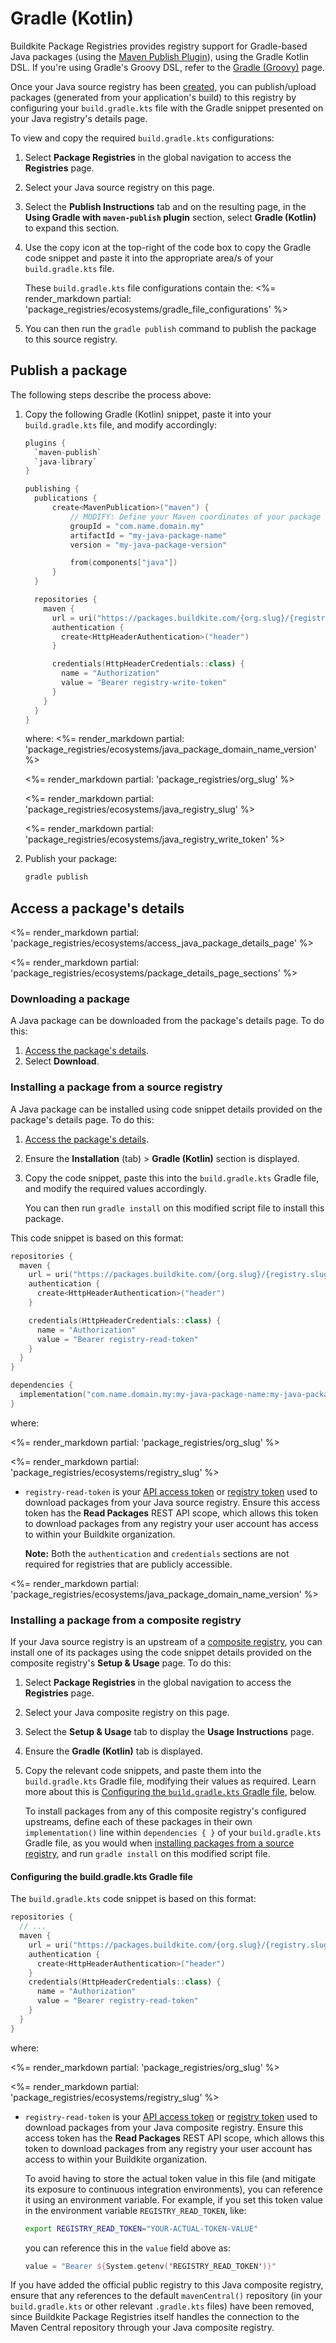 # Gradle (Kotlin)

Buildkite Package Registries provides registry support for Gradle-based Java packages (using the [Maven Publish Plugin](https://docs.gradle.org/current/userguide/publishing_maven.html)), using the Gradle Kotlin DSL. If you're using Gradle's Groovy DSL, refer to the [Gradle (Groovy)](/docs/package-registries/ecosystems/gradle-groovy) page.

Once your Java source registry has been [created](/docs/package-registries/registries/manage#create-a-source-registry), you can publish/upload packages (generated from your application's build) to this registry by configuring your `build.gradle.kts` file with the Gradle snippet presented on your Java registry's details page.

To view and copy the required `build.gradle.kts` configurations:

1. Select **Package Registries** in the global navigation to access the **Registries** page.
1. Select your Java source registry on this page.
1. Select the **Publish Instructions** tab and on the resulting page, in the **Using Gradle with `maven-publish` plugin** section, select **Gradle (Kotlin)** to expand this section.
1. Use the copy icon at the top-right of the code box to copy the Gradle code snippet and paste it into the appropriate area/s of your `build.gradle.kts` file.

    These `build.gradle.kts` file configurations contain the:
    <%= render_markdown partial: 'package_registries/ecosystems/gradle_file_configurations' %>

1. You can then run the `gradle publish` command to publish the package to this source registry.

## Publish a package

The following steps describe the process above:

1. Copy the following Gradle (Kotlin) snippet, paste it into your `build.gradle.kts` file, and modify accordingly:

    ```kotlin
    plugins {
      `maven-publish`
      `java-library`
    }

    publishing {
      publications {
          create<MavenPublication>("maven") {
              // MODIFY: Define your Maven coordinates of your package
              groupId = "com.name.domain.my"
              artifactId = "my-java-package-name"
              version = "my-java-package-version"

              from(components["java"])
          }
      }

      repositories {
        maven {
          url = uri("https://packages.buildkite.com/{org.slug}/{registry.slug}/maven2/")
          authentication {
            create<HttpHeaderAuthentication>("header")
          }

          credentials(HttpHeaderCredentials::class) {
            name = "Authorization"
            value = "Bearer registry-write-token"
          }
        }
      }
    }
    ```

    where:
    <%= render_markdown partial: 'package_registries/ecosystems/java_package_domain_name_version' %>

    <%= render_markdown partial: 'package_registries/org_slug' %>

    <%= render_markdown partial: 'package_registries/ecosystems/java_registry_slug' %>

    <%= render_markdown partial: 'package_registries/ecosystems/java_registry_write_token' %>

1. Publish your package:

    ```bash
    gradle publish
    ```

## Access a package's details

<%= render_markdown partial: 'package_registries/ecosystems/access_java_package_details_page' %>

<%= render_markdown partial: 'package_registries/ecosystems/package_details_page_sections' %>

### Downloading a package

A Java package can be downloaded from the package's details page. To do this:

1. [Access the package's details](#access-a-packages-details).
1. Select **Download**.

<h3 id="access-a-packages-details-installing-a-package"></h3>

### Installing a package from a source registry

A Java package can be installed using code snippet details provided on the package's details page. To do this:

1. [Access the package's details](#access-a-packages-details).
1. Ensure the **Installation** (tab) > **Gradle (Kotlin)**  section is displayed.
1. Copy the code snippet, paste this into the `build.gradle.kts` Gradle file, and modify the required values accordingly.

    You can then run `gradle install` on this modified script file to install this package.

This code snippet is based on this format:

```kotlin
repositories {
  maven {
    url = uri("https://packages.buildkite.com/{org.slug}/{registry.slug}/maven2/")
    authentication {
      create<HttpHeaderAuthentication>("header")
    }

    credentials(HttpHeaderCredentials::class) {
      name = "Authorization"
      value = "Bearer registry-read-token"
    }
  }
}

dependencies {
  implementation("com.name.domain.my:my-java-package-name:my-java-package-version")
}
```

where:

<%= render_markdown partial: 'package_registries/org_slug' %>

<%= render_markdown partial: 'package_registries/ecosystems/registry_slug' %>

- `registry-read-token` is your [API access token](https://buildkite.com/user/api-access-tokens) or [registry token](/docs/package-registries/registries/manage#configure-registry-tokens) used to download packages from your Java source registry. Ensure this access token has the **Read Packages** REST API scope, which allows this token to download packages from any registry your user account has access to within your Buildkite organization.

    **Note:** Both the `authentication` and `credentials` sections are not required for registries that are publicly accessible.

<%= render_markdown partial: 'package_registries/ecosystems/java_package_domain_name_version' %>

### Installing a package from a composite registry

If your Java source registry is an upstream of a [composite registry](/docs/package-registries/registries/manage#composite-registries), you can install one of its packages using the code snippet details provided on the composite registry's **Setup & Usage** page. To do this:

1. Select **Package Registries** in the global navigation to access the **Registries** page.
1. Select your Java composite registry on this page.
1. Select the **Setup & Usage** tab to display the **Usage Instructions** page.
1. Ensure the **Gradle (Kotlin)** tab is displayed.
1. Copy the relevant code snippets, and paste them into the `build.gradle.kts` Gradle file, modifying their values as required. Learn more about this is [Configuring the `build.gradle.kts` Gradle file](#configuring-the-build-dot-gradle-dot-kts-gradle-file), below.

    To install packages from any of this composite registry's configured upstreams, define each of these packages in their own `implementation()` line within `dependencies { }` of your `build.gradle.kts` Gradle file, as you would when [installing packages from a source registry](#access-a-packages-details-installing-a-package-from-a-source-registry), and run `gradle install` on this modified script file.

<h4 id="configuring-the-build-dot-gradle-dot-kts-gradle-file">Configuring the build.gradle.kts Gradle file</h4>

The `build.gradle.kts` code snippet is based on this format:

```kotlin
repositories {
  // ...
  maven {
    url = uri("https://packages.buildkite.com/{org.slug}/{registry.slug}/maven2/")
    authentication {
      create<HttpHeaderAuthentication>("header")
    }
    credentials(HttpHeaderCredentials::class) {
      name = "Authorization"
      value = "Bearer registry-read-token"
    }
  }
}
```

where:

<%= render_markdown partial: 'package_registries/org_slug' %>

<%= render_markdown partial: 'package_registries/ecosystems/registry_slug' %>

- `registry-read-token` is your [API access token](https://buildkite.com/user/api-access-tokens) or [registry token](/docs/package-registries/registries/manage#configure-registry-tokens) used to download packages from your Java composite registry. Ensure this access token has the **Read Packages** REST API scope, which allows this token to download packages from any registry your user account has access to within your Buildkite organization.

    To avoid having to store the actual token value in this file (and mitigate its exposure to continuous integration environments), you can reference it using an environment variable. For example, if you set this token value in the environment variable `REGISTRY_READ_TOKEN`, like:

    ```bash
    export REGISTRY_READ_TOKEN="YOUR-ACTUAL-TOKEN-VALUE"
    ```

    you can reference this in the `value` field above as:

    ```kotlin
    value = "Bearer ${System.getenv('REGISTRY_READ_TOKEN')}"
    ```

If you have added the official public registry to this Java composite registry, ensure that any references to the default `mavenCentral()` repository (in your `build.gradle.kts` or other relevant `.gradle.kts` files) have been removed, since Buildkite Package Registries itself handles the connection to the Maven Central repository through your Java composite registry.
